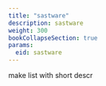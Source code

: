 ```yaml
---
title: "sastware"
description: sastware
weight: 300
bookCollapseSection: true
params:
  eid: sastware
---
```


make list with short descr
